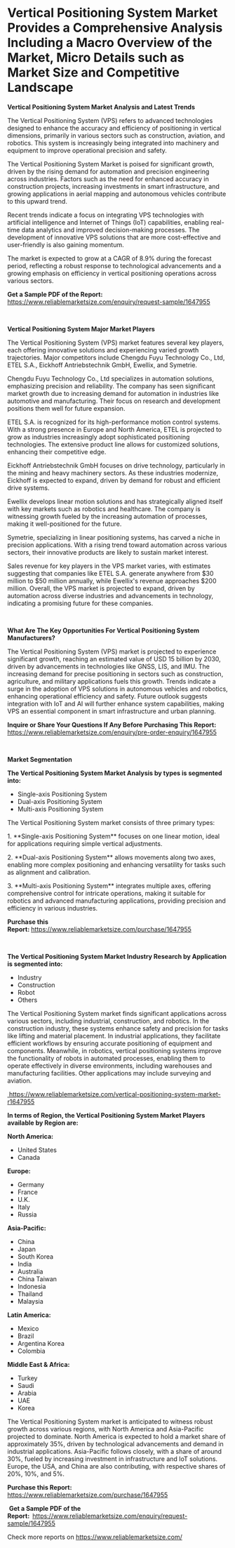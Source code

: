 <p><h1>Vertical Positioning System Market Provides a Comprehensive Analysis Including a Macro Overview of the Market, Micro Details such as Market Size and Competitive Landscape</h1></p><p><strong>Vertical Positioning System Market Analysis and Latest Trends</strong></p>
<p><p>The Vertical Positioning System (VPS) refers to advanced technologies designed to enhance the accuracy and efficiency of positioning in vertical dimensions, primarily in various sectors such as construction, aviation, and robotics. This system is increasingly being integrated into machinery and equipment to improve operational precision and safety.</p><p>The Vertical Positioning System Market is poised for significant growth, driven by the rising demand for automation and precision engineering across industries. Factors such as the need for enhanced accuracy in construction projects, increasing investments in smart infrastructure, and growing applications in aerial mapping and autonomous vehicles contribute to this upward trend.</p><p>Recent trends indicate a focus on integrating VPS technologies with artificial intelligence and Internet of Things (IoT) capabilities, enabling real-time data analytics and improved decision-making processes. The development of innovative VPS solutions that are more cost-effective and user-friendly is also gaining momentum.</p><p>The market is expected to grow at a CAGR of 8.9% during the forecast period, reflecting a robust response to technological advancements and a growing emphasis on efficiency in vertical positioning operations across various sectors.</p></p>
<p><strong>Get a Sample PDF of the Report:&nbsp;</strong> <a href="https://www.reliablemarketsize.com/enquiry/request-sample/1647955?utm_campaign=3101&utm_medium=2&utm_source=Github&utm_content=ia&utm_term=11042025&utm_id=vertical-positioning-system">https://www.reliablemarketsize.com/enquiry/request-sample/1647955</a></p>
<p>&nbsp;</p>
<p><strong>Vertical Positioning System Major Market Players</strong></p>
<p><p>The Vertical Positioning System (VPS) market features several key players, each offering innovative solutions and experiencing varied growth trajectories. Major competitors include Chengdu Fuyu Technology Co., Ltd, ETEL S.A., Eickhoff Antriebstechnik GmbH, Ewellix, and Symetrie.</p><p>Chengdu Fuyu Technology Co., Ltd specializes in automation solutions, emphasizing precision and reliability. The company has seen significant market growth due to increasing demand for automation in industries like automotive and manufacturing. Their focus on research and development positions them well for future expansion.</p><p>ETEL S.A. is recognized for its high-performance motion control systems. With a strong presence in Europe and North America, ETEL is projected to grow as industries increasingly adopt sophisticated positioning technologies. The extensive product line allows for customized solutions, enhancing their competitive edge.</p><p>Eickhoff Antriebstechnik GmbH focuses on drive technology, particularly in the mining and heavy machinery sectors. As these industries modernize, Eickhoff is expected to expand, driven by demand for robust and efficient drive systems.</p><p>Ewellix develops linear motion solutions and has strategically aligned itself with key markets such as robotics and healthcare. The company is witnessing growth fueled by the increasing automation of processes, making it well-positioned for the future.</p><p>Symetrie, specializing in linear positioning systems, has carved a niche in precision applications. With a rising trend toward automation across various sectors, their innovative products are likely to sustain market interest.</p><p>Sales revenue for key players in the VPS market varies, with estimates suggesting that companies like ETEL S.A. generate anywhere from $30 million to $50 million annually, while Ewellix's revenue approaches $200 million. Overall, the VPS market is projected to expand, driven by automation across diverse industries and advancements in technology, indicating a promising future for these companies.</p></p>
<p>&nbsp;</p>
<p><strong>What Are The Key Opportunities For Vertical Positioning System Manufacturers?</strong></p>
<p><p>The Vertical Positioning System (VPS) market is projected to experience significant growth, reaching an estimated value of USD 15 billion by 2030, driven by advancements in technologies like GNSS, LIS, and IMU. The increasing demand for precise positioning in sectors such as construction, agriculture, and military applications fuels this growth. Trends indicate a surge in the adoption of VPS solutions in autonomous vehicles and robotics, enhancing operational efficiency and safety. Future outlook suggests integration with IoT and AI will further enhance system capabilities, making VPS an essential component in smart infrastructure and urban planning.</p></p>
<p><strong>Inquire or Share Your Questions If Any Before Purchasing This Report:</strong> <a href="https://www.reliablemarketsize.com/enquiry/pre-order-enquiry/1647955?utm_campaign=3101&utm_medium=2&utm_source=Github&utm_content=ia&utm_term=11042025&utm_id=vertical-positioning-system">https://www.reliablemarketsize.com/enquiry/pre-order-enquiry/1647955</a></p>
<p>&nbsp;</p>
<p><strong>Market Segmentation</strong></p>
<p><strong>The Vertical Positioning System Market Analysis by types is segmented into:</strong></p>
<p><ul><li>Single-axis Positioning System</li><li>Dual-axis Positioning System</li><li>Multi-axis Positioning System</li></ul></p>
<p><p>The Vertical Positioning System market consists of three primary types: </p><p>1. **Single-axis Positioning System** focuses on one linear motion, ideal for applications requiring simple vertical adjustments.</p><p>2. **Dual-axis Positioning System** allows movements along two axes, enabling more complex positioning and enhancing versatility for tasks such as alignment and calibration.</p><p>3. **Multi-axis Positioning System** integrates multiple axes, offering comprehensive control for intricate operations, making it suitable for robotics and advanced manufacturing applications, providing precision and efficiency in various industries.</p></p>
<p><strong>Purchase this Report:&nbsp;</strong><a href="https://www.reliablemarketsize.com/purchase/1647955?utm_campaign=3101&utm_medium=2&utm_source=Github&utm_content=ia&utm_term=11042025&utm_id=vertical-positioning-system">https://www.reliablemarketsize.com/purchase/1647955</a></p>
<p>&nbsp;</p>
<p><strong>The Vertical Positioning System Market Industry Research by Application is segmented into:</strong></p>
<p><ul><li>Industry</li><li>Construction</li><li>Robot</li><li>Others</li></ul></p>
<p><p>The Vertical Positioning System market finds significant applications across various sectors, including industrial, construction, and robotics. In the construction industry, these systems enhance safety and precision for tasks like lifting and material placement. In industrial applications, they facilitate efficient workflows by ensuring accurate positioning of equipment and components. Meanwhile, in robotics, vertical positioning systems improve the functionality of robots in automated processes, enabling them to operate effectively in diverse environments, including warehouses and manufacturing facilities. Other applications may include surveying and aviation.</p></p>
<p><a href="https://www.reliablemarketsize.com/vertical-positioning-system-market-r1647955?utm_campaign=3101&utm_medium=2&utm_source=Github&utm_content=ia&utm_term=11042025&utm_id=vertical-positioning-system">&nbsp;https://www.reliablemarketsize.com/vertical-positioning-system-market-r1647955</a></p>
<p><strong>In terms of Region, the Vertical Positioning System Market Players available by Region are:</strong></p>
<p>
    <p> <strong> North America: </strong>
        <ul>
            <li>United States</li>
            <li>Canada</li>
        </ul>
        </p> 
    <p> <strong> Europe: </strong>
        <ul>
            <li>Germany</li>
            <li>France</li>
            <li>U.K.</li>
            <li>Italy</li>
            <li>Russia</li>
        </ul>
        </p> 
    <p> <strong> Asia-Pacific: </strong>
        <ul>
            <li>China</li>
            <li>Japan</li>
            <li>South Korea</li>
            <li>India</li>
            <li>Australia</li>
            <li>China Taiwan</li>
            <li>Indonesia</li>
            <li>Thailand</li>
            <li>Malaysia</li>
        </ul>
        </p> 
    <p> <strong> Latin America: </strong>
        <ul>
            <li>Mexico</li>
            <li>Brazil</li>
            <li>Argentina Korea</li>
            <li>Colombia</li>
        </ul>
        </p> 
    <p> <strong> Middle East & Africa: </strong>
        <ul>
            <li>Turkey</li>
            <li>Saudi</li>
            <li>Arabia</li>
            <li>UAE</li>
            <li>Korea</li>
        </ul>
    </p>
    </p>
<p><p>The Vertical Positioning System market is anticipated to witness robust growth across various regions, with North America and Asia-Pacific projected to dominate. North America is expected to hold a market share of approximately 35%, driven by technological advancements and demand in industrial applications. Asia-Pacific follows closely, with a share of around 30%, fueled by increasing investment in infrastructure and IoT solutions. Europe, the USA, and China are also contributing, with respective shares of 20%, 10%, and 5%.</p></p>
<p><strong>Purchase this Report: </strong><a href="https://www.reliablemarketsize.com/purchase/1647955?utm_campaign=3101&utm_medium=2&utm_source=Github&utm_content=ia&utm_term=11042025&utm_id=vertical-positioning-system">https://www.reliablemarketsize.com/purchase/1647955</a></p>
<p>&nbsp;<strong>Get a Sample PDF of the Report:&nbsp;&nbsp;</strong><a href="https://www.reliablemarketsize.com/enquiry/request-sample/1647955?utm_campaign=3101&utm_medium=2&utm_source=Github&utm_content=ia&utm_term=11042025&utm_id=vertical-positioning-system">https://www.reliablemarketsize.com/enquiry/request-sample/1647955</a></p>
<p><strong></strong></p>
<p>Check more reports on <a href="https://www.reliablemarketsize.com/?utm_campaign=3101&utm_medium=2&utm_source=Github&utm_content=ia&utm_term=11042025&utm_id=vertical-positioning-system">https://www.reliablemarketsize.com/</a></p>